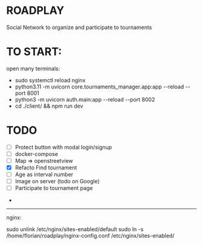 # ROADPLAY

Social Network to organize and participate to tournaments



# TO START: 

open many terminals: 
-  sudo systemctl reload nginx
- python3.11 -m uvicorn core.tournaments_manager.app:app --reload --port 8001
- python3 -m uvicorn auth.main:app --reload --port 8002
- cd ./client/ && npm run dev 


# TODO 

- [ ] Protect button with modal login/signup
- [ ] docker-compose 
- [ ] Map => openstreetview
- [x] Refacto Find tournament
- [ ] Age as interval number
- [ ] Image on server (todo on Google)
- [ ] Participate to tournament page
-





----------------------------------
nginx: 

sudo unlink /etc/nginx/sites-enabled/default
sudo ln -s /home/florian/roadplay/nginx-config.conf /etc/nginx/sites-enabled/
